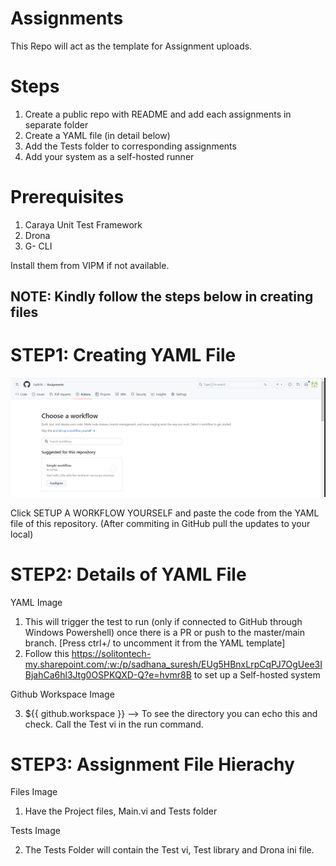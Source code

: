 # Assignments

This Repo will act as the template for Assignment uploads.

# Steps

1. Create a public repo with README and add each assignments in separate folder
2. Create a YAML file (in detail below)
3. Add the Tests folder to corresponding assignments
4. Add your system as a self-hosted runner

# Prerequisites

1. Caraya Unit Test Framework
2. Drona
3. G- CLI

Install them from VIPM if not available.

## NOTE: Kindly follow the steps below in creating files

# STEP1: Creating YAML File

![image](https://github.com/Sadh26/Assignments/blob/master/README%20Images/image.png)

Click SETUP A WORKFLOW YOURSELF and paste the code from the YAML file of this repository.
(After commiting in GitHub pull the updates to your local)

# STEP2: Details of YAML File

YAML Image

1. This will trigger the test to run (only if connected to GitHub through Windows Powershell) once there is a PR or push to the master/main branch. [Press ctrl+/ to uncomment it from the YAML template]
2. Follow this https://solitontech-my.sharepoint.com/:w:/p/sadhana_suresh/EUg5HBnxLrpCqPJ7OgUee3IBjahCa6hl3Jtg0OSPKQXD-Q?e=hvmr8B to set up a Self-hosted system

Github Workspace Image

3. ${{ github.workspace }} --> To see the directory you can echo this and check. Call the Test vi in the run command.

# STEP3: Assignment File Hierachy

Files Image

1. Have the Project files, Main.vi and Tests folder

Tests Image

2. The Tests Folder will contain the Test vi, Test library and Drona ini file.
